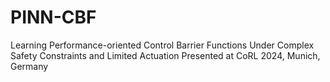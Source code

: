 # PINN-CBF
Learning Performance-oriented Control Barrier Functions Under Complex Safety Constraints and Limited Actuation
Presented at CoRL 2024, Munich, Germany
